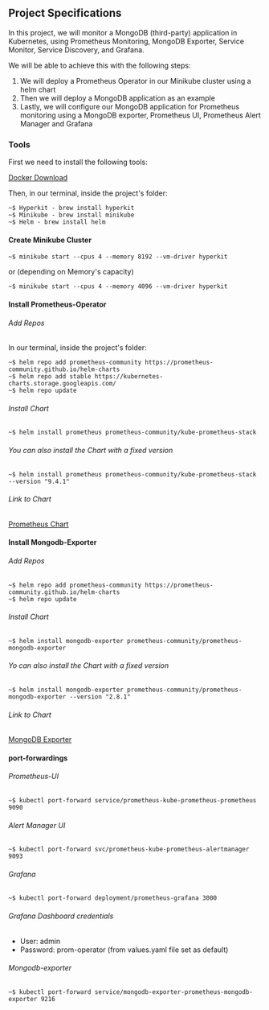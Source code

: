 ## Project Specifications

In this project, we will monitor a MongoDB (third-party) application in Kubernetes, using Prometheus Monitoring, MongoDB Exporter, Service Monitor, Service Discovery, and Grafana.

We will be able to achieve this with the following steps:

1. We will deploy a Prometheus Operator in our Minikube cluster using a helm chart
2. Then we will deploy a MongoDB application as an example
3. Lastly, we will configure our MongoDB application for Prometheus monitoring using a MongoDB exporter, Prometheus UI, Prometheus Alert Manager and Grafana

### Tools

First we need to install the following tools:

[Docker Download](https://www.docker.com/get-started)

Then, in our terminal, inside the project's folder:

```
~$ Hyperkit - brew install hyperkit
~$ Minikube - brew install minikube
~$ Helm - brew install helm
```

#### Create Minikube Cluster

```
~$ minikube start --cpus 4 --memory 8192 --vm-driver hyperkit
```

or (depending on Memory's capacity)

```
~$ minikube start --cpus 4 --memory 4096 --vm-driver hyperkit
```

#### Install Prometheus-Operator

###### Add Repos

In our terminal, inside the project's folder:

```
~$ helm repo add prometheus-community https://prometheus-community.github.io/helm-charts
~$ helm repo add stable https://kubernetes-charts.storage.googleapis.com/
~$ helm repo update
```

###### Install Chart

```
~$ helm install prometheus prometheus-community/kube-prometheus-stack
```

###### You can also install the Chart with a fixed version

```
~$ helm install prometheus prometheus-community/kube-prometheus-stack --version "9.4.1"
```

###### Link to Chart

[Prometheus Chart](https://github.com/prometheus-community/helm-charts/tree/main/charts/kube-prometheus-stack)

#### Install Mongodb-Exporter

###### Add Repos

```
~$ helm repo add prometheus-community https://prometheus-community.github.io/helm-charts
~$ helm repo update
```

###### Install Chart

```
~$ helm install mongodb-exporter prometheus-community/prometheus-mongodb-exporter
```

###### Yo can also install the Chart with a fixed version

```
~$ helm install mongodb-exporter prometheus-community/prometheus-mongodb-exporter --version "2.8.1"
```

###### Link to Chart

[MongoDB Exporter](https://github.com/prometheus-community/helm-charts/tree/main/charts/prometheus-mongodb-exporter)

#### port-forwardings

###### Prometheus-UI

```
~$ kubectl port-forward service/prometheus-kube-prometheus-prometheus 9090
```

###### Alert Manager UI

```
~$ kubectl port-forward svc/prometheus-kube-prometheus-alertmanager 9093
```

###### Grafana

```
~$ kubectl port-forward deployment/prometheus-grafana 3000
```

###### Grafana Dashboard credentials

- User: admin
- Password: prom-operator (from values.yaml file set as default)

###### Mongodb-exporter

```
~$ kubectl port-forward service/mongodb-exporter-prometheus-mongodb-exporter 9216
```
